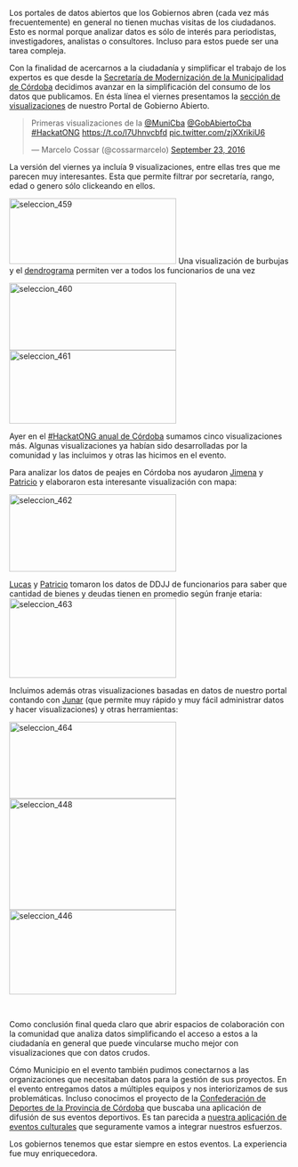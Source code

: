 <html><body><p>Los portales de datos abiertos que los Gobiernos abren (cada vez más frecuentemente) en general no tienen muchas visitas de los ciudadanos. Esto es normal porque analizar datos es sólo de interés para periodistas, investigadores, analistas o consultores. Incluso para estos puede ser una tarea compleja.

Con la finalidad de acercarnos a la ciudadanía y simplificar el trabajo de los expertos es que desde la <a href="https://gobiernoabierto.cordoba.gob.ar/funcionarios/oficina/secretario-de-modernizacion-comunicacion-y-desarrollo-estrategico/290" target="_blank">Secretaría de Modernización de la Municipalidad de Córdoba</a> decidimos avanzar en la simplificación del consumo de los datos que publicamos. En ésta línea el viernes presentamos la <a href="https://gobiernoabierto.cordoba.gob.ar/visualizaciones/lista" target="_blank">sección de visualizaciones</a> de nuestro Portal de Gobierno Abierto.
</p><blockquote class="twitter-tweet" data-lang="en">
<p dir="ltr" lang="es">Primeras visualizaciones de la <a href="https://twitter.com/MuniCba">@MuniCba</a> <a href="https://twitter.com/GobAbiertoCba">@GobAbiertoCba</a> <a href="https://twitter.com/hashtag/HackatONG?src=hash">#HackatONG</a> <a href="https://t.co/l7Uhnvcbfd">https://t.co/l7Uhnvcbfd</a> <a href="https://t.co/zjXXrikiU6">pic.twitter.com/zjXXrikiU6</a></p>
— Marcelo Cossar (@cossarmarcelo) <a href="https://twitter.com/cossarmarcelo/status/779424350621601792">September 23, 2016</a></blockquote>
<script async src="//platform.twitter.com/widgets.js" charset="utf-8"></script>

La versión del viernes ya incluía 9 visualizaciones, entre ellas tres que me parecen muy interesantes.
Esta que permite filtrar por secretaría, rango, edad o genero sólo clickeando en ellos.

<a href="https://modernizacionmunicba.github.io/visualizaciones/funcionarios-filtrable/#%5B%5D"><img class="aligncenter size-medium wp-image-281" src="http://andresvazquez.com.ar/blog/wp-content/uploads/2016/09/Selecci%C3%B3n_459-300x118.png" alt="seleccion_459" width="300" height="118"></a>
Una visualización de burbujas y el <a href="https://es.wikipedia.org/wiki/Dendrograma" target="_blank">dendrograma</a> permiten ver a todos los funcionarios de una vez

<a href="https://modernizacionmunicba.github.io/visualizaciones/burbuja-funcionarios/"><img class="aligncenter size-medium wp-image-282" src="http://andresvazquez.com.ar/blog/wp-content/uploads/2016/09/Selecci%C3%B3n_460-300x121.png" alt="seleccion_460" width="300" height="121"></a>
<a href="https://modernizacionmunicba.github.io/visualizaciones/dendograma/?radio=700"><img class="aligncenter size-medium wp-image-283" src="http://andresvazquez.com.ar/blog/wp-content/uploads/2016/09/Selecci%C3%B3n_461-300x132.png" alt="seleccion_461" width="300" height="132"></a>

Ayer en el <a href="http://opendatacordoba.org/HackatONG/2016/" target="_blank">#HackatONG anual de Córdoba</a> sumamos cinco visualizaciones más. Algunas visualizaciones ya habían sido desarrolladas por la comunidad y las incluimos y otras las hicimos en el evento.

Para analizar los datos de peajes en Córdoba nos ayudaron <a href="https://twitter.com/jimellov" target="_blank">Jimena</a> y <a href="https://twitter.com/pdelboca" target="_blank">Patricio</a> y elaboraron esta interesante visualización con mapa:

<a href="https://modernizacionmunicba.github.io/visualizaciones/transito-peajes/index.html"><img class="aligncenter size-medium wp-image-284" src="http://andresvazquez.com.ar/blog/wp-content/uploads/2016/09/Selecci%C3%B3n_462-300x139.png" alt="seleccion_462" width="300" height="139"></a>

<a href="https://twitter.com/ucaomo" target="_blank">Lucas</a> y <a href="https://twitter.com/pdelboca" target="_blank">Patricio</a> tomaron los datos de DDJJ de funcionarios para saber que cantidad de bienes y deudas tienen en promedio según franje etaria: <a href="https://modernizacionmunicba.github.io/visualizaciones/bienen-y-deudas/bienes_y_deudas_por_franja_etaria.html"><img class="aligncenter size-medium wp-image-285" src="http://andresvazquez.com.ar/blog/wp-content/uploads/2016/09/Selecci%C3%B3n_463-300x143.png" alt="seleccion_463" width="300" height="143"></a>

Incluimos además otras visualizaciones basadas en datos de nuestro portal contando con <a href="http://junar.com/" target="_blank">Junar</a> (que permite muy rápido y muy fácil administrar datos y hacer visualizaciones) y otras herramientas:

<a href="https://cordobaciudad.opendata.junar.com/visualizations/27663/inmuebles-edificados-en-la-ciudad-de-cordoba/" target="_blank"><img class="aligncenter wp-image-286 size-medium" src="http://andresvazquez.com.ar/blog/wp-content/uploads/2016/09/Selecci%C3%B3n_464-300x138.png" alt="seleccion_464" width="300" height="138"></a> <a href="http://hackathonfopea.github.io/CensoCordoba2010/?dato=P_TOTAL&amp;z=12&amp;l1=-31.381778934134957&amp;l2=-64.15889044335937&amp;sel=proporcional&amp;heat=1" target="_blank"><img class="aligncenter wp-image-287 size-medium" src="http://andresvazquez.com.ar/blog/wp-content/uploads/2016/09/Selecci%C3%B3n_448-300x200.png" alt="seleccion_448" width="300" height="200"></a> <a href="https://modernizacionmunicba.github.io/visualizaciones/jubilaciones-por-area-y-genero-2003-2016/" target="_blank"><img class="aligncenter wp-image-288 size-medium" src="http://andresvazquez.com.ar/blog/wp-content/uploads/2016/09/Selecci%C3%B3n_446-300x152.png" alt="seleccion_446" width="300" height="152"></a>

 

Como conclusión final queda claro que abrir espacios de colaboración con la comunidad que analiza datos simplificando el acceso a estos a la ciudadanía en general que puede vincularse mucho mejor con visualizaciones que con datos crudos.

Cómo Municipio en el evento también pudimos conectarnos a las organizaciones que necesitaban datos para la gestión de sus proyectos. En el evento entregamos datos a múltiples equipos y nos interiorizamos de sus problemáticas. Incluso conocimos el proyecto de la <a href="http://confedeportes-cba.blogspot.com.ar/" target="_blank">Confederación de Deportes de la Provincia de Córdoba</a> que buscaba una aplicación de difusión de sus eventos deportivos. Es tan parecida a <a href="http://andresvazquez.com.ar/blog/una-app-mas/" target="_blank">nuestra aplicación de eventos culturales</a> que seguramente vamos a integrar nuestros esfuerzos.

Los gobiernos tenemos que estar siempre en estos eventos. La experiencia fue muy enriquecedora.</body></html>